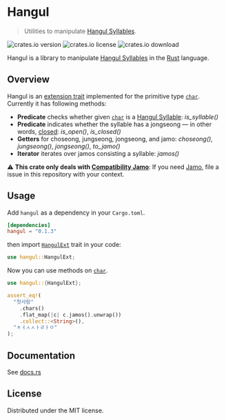 # Hangul
> Utilities to manipulate [Hangul Syllables][syllables].

![crates.io version][version] ![crates.io license][license] ![crates.io download][download]

Hangul is a library to manipulate [Hangul Syllables][syllables] in the [Rust] language.

## Overview
Hangul is an [extension trait] implemented for the primitive type [`char`]. Currently it has following methods:

- **Predicate** checks whether given [`char`] is a [Hangul Syllable][syllables]: _is\_syllable()_
- **Predicate** indicates whether the syllable has a jongseong — in other words, [closed]: _is\_open()_, _is\_closed()_
- **Getters** for choseong, jungseong, jongseong, and jamo: _choseong()_, _jungseong()_, _jongseong()_, _to\_jamo()_
- **Iterator** iterates over jamos consisting a syllable: _jamos()_


:warning: **This crate only deals with [Compatibility Jamo]**: If you need [Jamo], file a issue in this repository with your context.

## Usage
Add `hangul` as a dependency in your `Cargo.toml`.

```toml
[dependencies]
hangul = "0.1.3"
```

then import [`HangulExt`](trait.HangulExt.html) trait in your code:

```rust
use hangul::HangulExt;
```

Now you can use methods on [`char`].
```rust
use hangul::{HangulExt};

assert_eq!(
  "첫사랑"
    .chars()
    .flat_map(|c| c.jamos().unwrap())
    .collect::<String>(),
  "ㅊㅓㅅㅅㅏㄹㅏㅇ"
);
```

## Documentation
See [docs.rs][documentation]

## License
Distributed under the MIT license.

[syllables]: https://en.wikipedia.org/wiki/Hangul_Syllables
[version]: https://img.shields.io/crates/v/hangul
[license]: https://img.shields.io/crates/l/hangul
[download]: https://img.shields.io/crates/d/hangul
[Rust]: https://rust-lang.org
[extension trait]: https://github.com/rust-lang/rfcs/blob/master/text/0445-extension-trait-conventions.md
[`char`]: https://doc.rust-lang.org/std/primitive.char.html
[closed]: https://en.wikipedia.org/wiki/Syllable#Open_and_closed
[Compatibility Jamo]: https://en.wikipedia.org/wiki/Hangul_Compatibility_Jamo
[Jamo]: https://en.wikipedia.org/wiki/Hangul_Jamo_(Unicode_block)
[documentation]: https://docs.rs/hangul